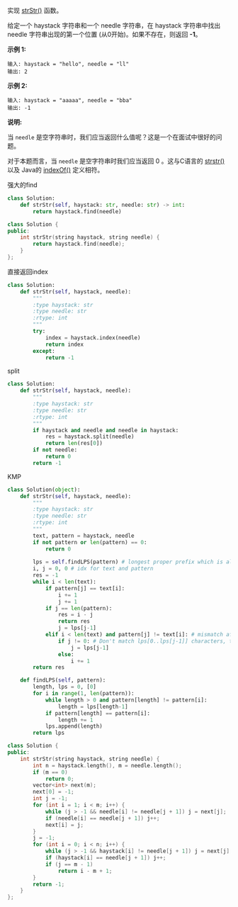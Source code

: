 实现 [strStr()](https://baike.baidu.com/item/strstr/811469) 函数。

给定一个 haystack 字符串和一个 needle 字符串，在 haystack 字符串中找出 needle 字符串出现的第一个位置 (从0开始)。如果不存在，则返回  **-1**。

**示例 1:**

```
输入: haystack = "hello", needle = "ll"
输出: 2
```

**示例 2:**

```
输入: haystack = "aaaaa", needle = "bba"
输出: -1
```

**说明:**

当 `needle` 是空字符串时，我们应当返回什么值呢？这是一个在面试中很好的问题。

对于本题而言，当 `needle` 是空字符串时我们应当返回 0 。这与C语言的 [strstr()](https://baike.baidu.com/item/strstr/811469) 以及 Java的 [indexOf()](https://docs.oracle.com/javase/7/docs/api/java/lang/String.html#indexOf(java.lang.String)) 定义相符。

强大的find

```python
class Solution:
    def strStr(self, haystack: str, needle: str) -> int:
        return haystack.find(needle)
```

```c++
class Solution {
public:
    int strStr(string haystack, string needle) {
        return haystack.find(needle);
    }
};

```

直接返回index

```python
class Solution:
    def strStr(self, haystack, needle):
        """
        :type haystack: str
        :type needle: str
        :rtype: int
        """
        try:
            index = haystack.index(needle)
            return index
        except:
            return -1
```

split

```python
class Solution:
    def strStr(self, haystack, needle):
        """
        :type haystack: str
        :type needle: str
        :rtype: int
        """
        if haystack and needle and needle in haystack:
            res = haystack.split(needle)
            return len(res[0])
        if not needle:
            return 0
        return -1
```

KMP

```python
class Solution(object):
    def strStr(self, haystack, needle):
        """
        :type haystack: str
        :type needle: str
        :rtype: int
        """ 
        text, pattern = haystack, needle
        if not pattern or len(pattern) == 0:
            return 0
        
        lps = self.findLPS(pattern) # longest proper prefix which is also suffix
        i, j = 0, 0 # idx for text and pattern
        res = -1
        while i < len(text):
            if pattern[j] == text[i]:
                i += 1
                j += 1
            if j == len(pattern):
                res = i - j
                return res
                j = lps[j-1]
            elif i < len(text) and pattern[j] != text[i]: # mismatch after j matches 
                if j != 0: # Don't match lps[0..lps[j-1]] characters, they will match anyway 
                    j = lps[j-1]
                else:
                    i += 1  
        return res

    def findLPS(self, pattern): 
        length, lps = 0, [0]
        for i in range(1, len(pattern)):
            while length > 0 and pattern[length] != pattern[i]:
                length = lps[length-1]
            if pattern[length] == pattern[i]:
                length += 1
            lps.append(length)
        return lps
```



```c++
class Solution {
public:
    int strStr(string haystack, string needle) {
        int n = haystack.length(), m = needle.length();
        if (m == 0)
            return 0;
        vector<int> next(m);
        next[0] = -1;
        int j = -1;
        for (int i = 1; i < m; i++) {
            while (j > -1 && needle[i] != needle[j + 1]) j = next[j];
            if (needle[i] == needle[j + 1]) j++;
            next[i] = j;
        }
        j = -1;
        for (int i = 0; i < n; i++) {
            while (j > -1 && haystack[i] != needle[j + 1]) j = next[j];
            if (haystack[i] == needle[j + 1]) j++;
            if (j == m - 1)
                return i - m + 1;
        }
        return -1;
    }
};

```

